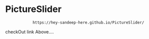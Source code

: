 # PictureSlider
                https://hey-sandeep-here.github.io/PictureSlider/

checkOut link Above....                

